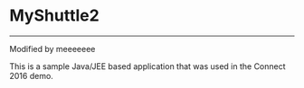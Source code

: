 # MyShuttle2
-------------
Modified by meeeeeee

This is a sample Java/JEE based application that was used in the Connect 2016 demo. 
